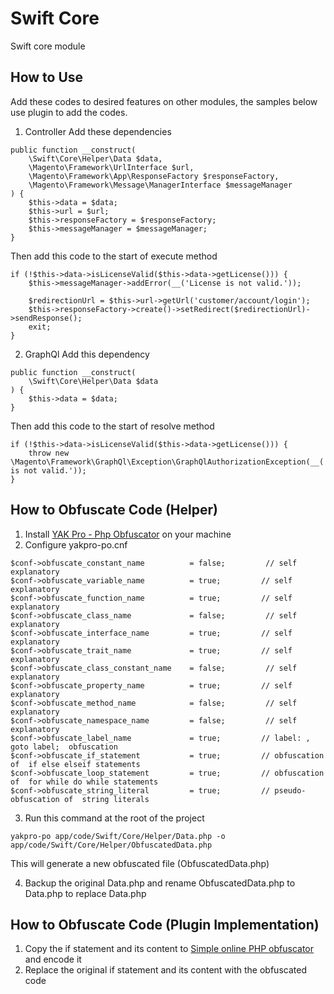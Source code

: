 # Swift Core
Swift core module

## How to Use
Add these codes to desired features on other modules, the samples below use plugin to add the codes.
1. Controller
Add these dependencies
```
public function __construct(
    \Swift\Core\Helper\Data $data,
    \Magento\Framework\UrlInterface $url,
    \Magento\Framework\App\ResponseFactory $responseFactory,
    \Magento\Framework\Message\ManagerInterface $messageManager
) {
    $this->data = $data;
    $this->url = $url;
    $this->responseFactory = $responseFactory;
    $this->messageManager = $messageManager;
}
```
Then add this code to the start of execute method
```
if (!$this->data->isLicenseValid($this->data->getLicense())) {
    $this->messageManager->addError(__('License is not valid.'));
    
    $redirectionUrl = $this->url->getUrl('customer/account/login');
    $this->responseFactory->create()->setRedirect($redirectionUrl)->sendResponse();
    exit;
}
```
2. GraphQl
Add this dependency
```
public function __construct(
    \Swift\Core\Helper\Data $data
) {
    $this->data = $data;
}
```
Then add this code to the start of resolve method
```
if (!$this->data->isLicenseValid($this->data->getLicense())) {
    throw new \Magento\Framework\GraphQl\Exception\GraphQlAuthorizationException(__('License is not valid.'));
}
```

## How to Obfuscate Code (Helper)
1. Install [YAK Pro - Php Obfuscator](https://github.com/pk-fr/yakpro-po "YAK Pro - Php Obfuscator") on your machine
2. Configure yakpro-po.cnf
```
$conf->obfuscate_constant_name          = false;         // self explanatory
$conf->obfuscate_variable_name          = true;         // self explanatory
$conf->obfuscate_function_name          = true;         // self explanatory
$conf->obfuscate_class_name             = false;         // self explanatory
$conf->obfuscate_interface_name         = true;         // self explanatory
$conf->obfuscate_trait_name             = true;         // self explanatory
$conf->obfuscate_class_constant_name    = false;         // self explanatory
$conf->obfuscate_property_name          = true;         // self explanatory
$conf->obfuscate_method_name            = false;         // self explanatory
$conf->obfuscate_namespace_name         = false;         // self explanatory
$conf->obfuscate_label_name             = true;         // label: , goto label;  obfuscation
$conf->obfuscate_if_statement           = true;         // obfuscation of  if else elseif statements
$conf->obfuscate_loop_statement         = true;         // obfuscation of  for while do while statements
$conf->obfuscate_string_literal         = true;         // pseudo-obfuscation of  string literals
```
3. Run this command at the root of the project
```
yakpro-po app/code/Swift/Core/Helper/Data.php -o app/code/Swift/Core/Helper/ObfuscatedData.php
```
This will generate a new obfuscated file (ObfuscatedData.php)

4. Backup the original Data.php and rename ObfuscatedData.php to Data.php to replace Data.php

## How to Obfuscate Code (Plugin Implementation)
1. Copy the if statement and its content to [Simple online PHP obfuscator](https://www.mobilefish.com/services/php_obfuscator/php_obfuscator.php "Simple online PHP obfuscator") and encode it
2.  Replace the original if statement and its content with the obfuscated code